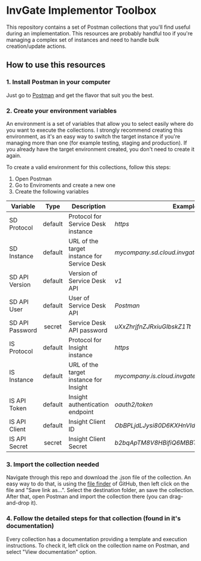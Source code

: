 # InvGate Implementor Toolbox

This repository contains a set of Postman collections that you'll find useful during an implementation. This resources are probably handful too if you're managing a complex set of instances and need to handle bulk creation/update actions.


## How to use this resources

### 1. Install Postman in your computer

Just go to [Postman](https://www.postman.com/downloads/) and get the flavor that suit you the best.


### 2. Create your environment variables
An environment is a set of variables that allow you to select easily where do you want to execute the collections. I strongly recommend creating this environment, as it's an easy way to switch the target instance if you're managing more than one (for example testing, staging and production). If you already have the target environment created, you don't need to create it again.

To create a valid environment for this collections, follow this steps:
1. Open Postman
2. Go to Enviroments and create a new one
3. Create the following variables

| Variable | Type | Description | Example |
| -------- | :----: | ----------- | ------- |
| SD Protocol | default | Protocol for Service Desk instance | *https* |
| SD Instance | default | URL of the target instance for Service Desk | *mycompany.sd.cloud.invgate.net* |
| SD API Version | default | Version of Service Desk API | *v1* |
| SD API User | default | User of Service Desk API | *Postman* |
| SD API Password | secret | Service Desk API password | *uXxZhrjfnZJRxiuGIbskZ1Tt* |
| IS Protocol | default | Protocol for Insight instance | *https* |
| IS Instance | default | URL of the target instance for Insight | *mycompany.is.cloud.invgate.net* |
| IS API Token | default | Insight authentication endpoint | *oauth2/token* |
| IS API Client | default | Insight Client ID | *ObBPLjdLJysi80D6KXHnVIdzhzT7QkVL453iKdLa* |
| IS API Secret | secret | Insight Client Secret | *b2bqApTM8V8HBifiQ6MBBTeZ2wU...* |


### 3. Import the collection needed

Navigate through this repo and download the .json file of the collection. An easy way to do that, is using the [file finder](../../find/main) of GitHub, then left click on the file and "Save link as...". Select the destination folder, an save the collection. After that, open Postman and import the collection there (you can drag-and-drop it).


### 4. Follow the detailed steps for that collection (found in it's documentation)

Every collection has a documentation providing a template and execution instructions. To check it, left click on the collection name on Postman, and select "View documentation" option. 
